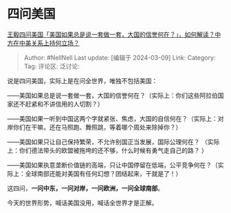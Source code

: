 # 四问美国
[王毅四问美国「美国如果总是说一套做一套，大国的信誉何在？」，如何解读？中方在中美关系上持何立场？](https://www.zhihu.com/question/647430233/answer/3424164296)

> Author: #NellNell
> Last update: [编辑于 2024-03-09]
> Link:
> Category:
> Tag: 
> 评论区:
> 泛讨论:

说是四问美国，实际上是在问全世界，唯独不包括美国：

——美国如果总是说一套做一套，大国的信誉何在？（实际上：你们这些阿拉伯国家还不赶紧和不讲信用的人切割？）

——美国如果一听到中国这两个字就紧张、焦虑，大国的自信何在？（实际上：对岸你们在干嘛，还在马照跑、舞照跳，等着哪个周处来除掉你？）

——美国如果只让自己保持繁荣，不允许别国正当发展，国际公理何在？ （实际上：你们德法带头的欧盟被拖垮的还不够，什么时候有勇气走自己的路？ ）

——美国如果执意垄断价值链的高端，只让中国停留在低端，公平竞争何在？（实际上：全球南部还能对美国有任何幻想？ ​​​团结起来，干就是了！）

这四问，**一问中东，一问对岸，一问欧洲，一问全球南部**。

今天的世界形势，喊话美国没用，喊话全世界才是正解。